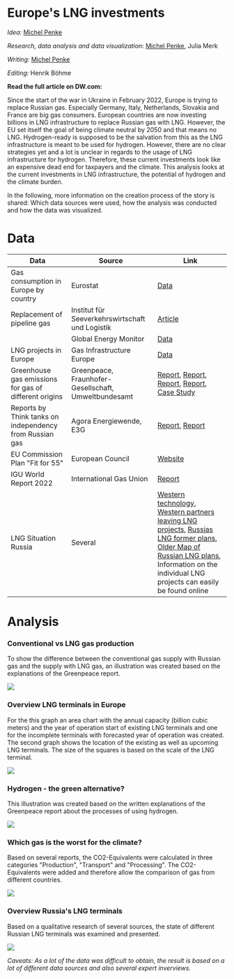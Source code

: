 # Europe's LNG investments
_Idea:_  [Michel Penke](https://michelpenke.de/)  

_Research, data analysis and data visualization:_  [Michel Penke](https://michelpenke.de/), Julia Merk

_Writing:_  [Michel Penke](https://michelpenke.de/)

_Editing:_ Henrik Böhme 

**Read the full article on DW.com:**

[](link)

Since the start of the war in Ukraine in February 2022, Europe is trying to replace Russian gas. Especially Germany, Italy, Netherlands, Slovakia and France are big gas consumers. European countries are now investing billions in LNG infrastructure to replace Russian gas with LNG. However, the EU set itself the goal of being climate neutral by 2050 and that means no LNG. Hydrogen-ready is supposed to be the salvation from this as the LNG infrastructure is meant to be used for hydrogen. However, there are no clear strategies yet and a lot is unclear in regards to the usage of LNG infrastructure for hydrogen. Therefore, these current investments look like an expensive dead end for taxpayers and the climate. This analysis looks at the current investments in LNG infrastructure, the potential of hydrogen and the climate burden. 

In the following, more information on the creation process of the story is shared: Which data sources were used, how the analysis was conducted and how the data was visualized.


# Data


| **Data** | **Source** | **Link** |
| --- | --- | --- |
| Gas consumption in Europe by country| Eurostat| [Data](https://ec.europa.eu/eurostat/statistics-explained/index.php?title=File:Total_imports_and_exports_of_natural_gas,_by_country_of_origin_and_destination,_2020-2021_(terajoules_(Gross_Calorific_Value))_v4.png)  |
| Replacement of pipeline gas | Institut für Seeverkehrswirtschaft und Logistik | [Article](https://www.isl.org/de/news/angriff-russlands-ukraine-stellt-lng-schifffahrt-sehr-grosse-herausforderungen) |
|  | Global Energy Monitor | [Data]() |
| LNG projects in Europe  | Gas Infrastructure Europe | [Data](https://www.gie.eu/transparency/databases/lng-database/) |
| Greenhouse gas emissions for gas of different origins |Greenpeace, Fraunhofer-Gesellschaft, Umweltbundesamt| [Report](https://www.greenpeace.de/publikationen/20220725-greenpeace-report-lng-terminals.pdf), [Report](https://www.isi.fraunhofer.de/content/dam/isi/dokumente/cce/2022/Hintergrundpapier_zu_Gasinfrastrukturen_TransHyDE_final.pdf), [Report](https://www.umweltbundesamt.de/sites/default/files/medien/1410/publikationen/2019-05-15_cc_21-2019_roadmap-gas_lng.pdf), [Report](https://www.umweltbundesamt.de/sites/default/files/medien/1410/publikationen/cc_61-2021_emissionsfaktoren-stromerzeugung.pdf), [Case Study](https://pubs.acs.org/doi/pdf/10.1021/acssuschemeng.1c03307)
| Reports by Think tanks on independency from Russian gas | Agora Energiewende, E3G | [Report](https://static.agora-energiewende.de/fileadmin/Projekte/2021/2021_07_EU_GEXIT/253_Regaining-Europes-Energy-Sovereignty_WEB.pdf), [Report](https://9tj4025ol53byww26jdkao0x-wpengine.netdna-ssl.com/wp-content/uploads/Briefing_EU-can-stop-Russian-gas-imports-by-2025.pdf)
| EU Commission Plan "Fit for 55"| European Council | [Website](https://www.consilium.europa.eu/de/policies/green-deal/fit-for-55-the-eu-plan-for-a-green-transition/)
| IGU World Report 2022| International Gas Union | [Report](https://www.igu.org/resources/world-lng-report-2022/)
| LNG Situation Russia| Several | [Western technology](https://www.upstreamonline.com/lng/russian-government-ignores-plea-to-bankroll-lng-projects/2-1-1283895), [Western partners leaving LNG projects](https://www.highnorthnews.com/en/western-sanctions-delay-opening-arctic-lng-2-project-one-year), [Russias LNG former plans](https://www.reuters.com/business/energy/russias-lng-plans-face-rethink-after-eu-sanctions-equipment-analysts-2022-04-12/), [Older Map of Russian LNG plans](https://www.spglobal.com/commodityinsights/plattscontent/_assets/_images/latest-news/112318-infographic-russia-natgas-lng-large.jpg), Information on the individual LNG projects can easily be found online

# Analysis

### Conventional vs LNG gas production

To show the difference between the conventional gas supply with Russian gas and the supply with LNG gas, an illustration was created based on the explanations of the Greenpeace report. 

![](Graphics/221024_Gas_LNG_Stand_EN.png)

### Overview LNG terminals in Europe

For the this graph an area chart with the annual capacity (billion cubic meters) and the year of operation start of existing LNG terminals and one for the incomplete terminals with forecasted year of operation was created. The second graph shows the location of the existing as well as upcoming LNG terminals. The size of the squares is based on the scale of the LNG terminal.

![](Graphics/404_en_LNG_capacity.png)

### Hydrogen - the green alternative?

This illustration was created based on the written explanations of the Greenpeace report about the processes of using hydrogen. 

![](Graphics/221024_Gas_LNG_Zukunft_EN.png)

### Which gas is the worst for the climate?
Based on several reports, the CO2-Equivalents were calculated in three categories "Production", "Transport" and "Processing". The CO2-Equivalents were added and therefore allow the comparison of gas from different countries.  

![](Graphics/406_en_LNG_climate.png)

### Overview Russia's LNG terminals
Based on a qualitative research of several sources, the state of different Russian LNG terminals was examined and presented. 

![](Graphics/407_en_LNG_russia.png)

_Caveats: As a lot of the data was difficult to obtain, the result is based on a lot of different data sources and also several expert inverviews._
